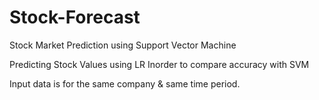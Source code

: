 # Stock-Forecast
Stock Market Prediction using Support Vector Machine

Predicting Stock Values using LR 
Inorder to compare accuracy with SVM

Input data is for the same company & same time period.

